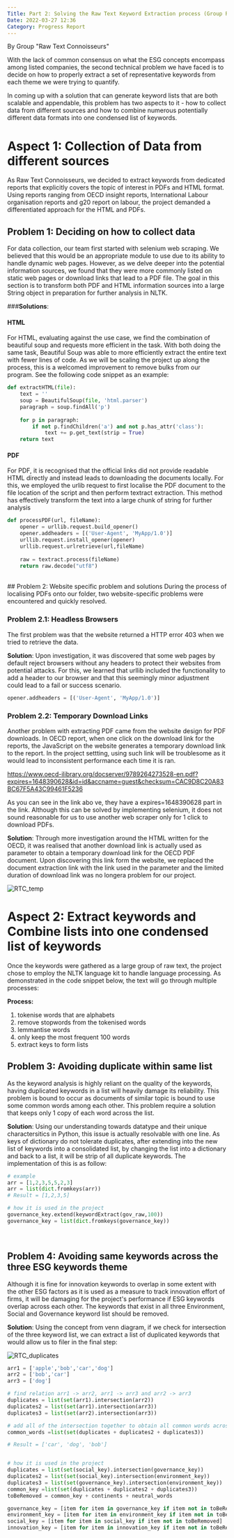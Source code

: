 ```yaml
---
Title: Part 2: Solving the Raw Text Keyword Extraction process (Group Raw Text Connoisseurs)
Date: 2022-03-27 12:36
Category: Progress Report
---
```


By Group "Raw Text Connoisseurs"

With the lack of common consensus on what the ESG concepts encompass among listed companies, the second technical problem we have faced is to decide on how to properly extract a set of representative keywords from each theme we were trying to quantify.

In coming up with a solution that can generate keyword lists that are both scalable and appendable, this problem has two aspects to it - how to collect data from different sources and how to combine numerous potentially different data formats into one condensed list of keywords.

# Aspect 1: Collection of Data from different sources
As Raw Text Connoisseurs, we decided to extract keywords from dedicated reports that explicitly covers the topic of interest in PDFs and HTML format. Using reports ranging from OECD insight reports, International Labour organisation reports and g20 report on labour, the project demanded a differentiated approach for the HTML and PDFs.


## Problem 1: Deciding on how to collect data
For data collection, our team first started with selenium web scraping. We believed that this would be an appropriate module to use due to its ability to handle dynamic web pages. However, as we delve deeper into the potential information sources, we found that they were more commonly listed on static web pages or download links that lead to a PDF file. The goal in this section is to transform both PDF and HTML information sources into a large String object in preparation for further analysis in NLTK. 

###**Solutions**:
#### HTML
For HTML, evaluating against the use case, we find the combination of beautiful soup and requests more efficient in the task. With both doing the same task, Beautiful Soup was able to more efficiently extract the entire text with fewer lines of code. As we will be scaling the project up along the process, this is a welcomed improvement to remove bulks from our program. See the following code snippet as an example:

```python
def extractHTML(file):
    text = ''
    soup = BeautifulSoup(file, 'html.parser')
    paragraph = soup.findAll('p')
    
    for p in paragraph:
        if not p.findChildren('a') and not p.has_attr('class'):
            text += p.get_text(strip = True)
    return text
```

#### PDF
For PDF, it is recognised that the official links did not provide readable HTML directly and instead leads to downloading the documents locally. For this, we employed the urlib request to first localise the PDF document to the file location of the script and then perform textract extraction. This method has effectively transform the text into a large chunk of string for further analysis
```python
def processPDF(url, fileName):
    opener = urllib.request.build_opener()
    opener.addheaders = [('User-Agent', 'MyApp/1.0')]
    urllib.request.install_opener(opener)
    urllib.request.urlretrieve(url,fileName)
    
    raw = textract.process(fileName)
    return raw.decode("utf8")
```
<br>
## Problem 2: Website specific problem and solutions
During the process of localising PDFs onto our folder, two website-specific problems were encountered and quickly resolved. 

### Problem 2.1: Headless Browsers
The first problem was that the website returned a HTTP error 403 when we tried to retrieve the data. 

**Solution**:
Upon investigation, it was discovered that some web pages by default reject browsers without any headers to protect their websites from potential attacks. For this, we learned that urllib included the functionality to add a header to our browser and that this seemingly minor adjustment could lead to a fail or success scenario.

```python
opener.addheaders = [('User-Agent', 'MyApp/1.0')]
```

### Problem 2.2: Temporary Download Links
Another problem with extracting PDF came from the website design for PDF downloads. In OECD report, when one click on the download link for the reports, the JavaScript on the website generates a temporary download link to the report. In the project settting, using such link will be troublesome as it would lead to inconsistent performance each time it is ran. 

https://www.oecd-ilibrary.org/docserver/9789264273528-en.pdf?expires=1648390628&id=id&accname=guest&checksum=CAC9D8C20A83BC67F5A43C99461F5236

As you can see in the link abo ve, they have a expires=1648390628 part in the link. Although this can be solved by implementing selenium, it does not sound reasonable for us to use another web scraper only for 1 click to download PDFs.


**Solution**:
Through more investigation around the HTML written for the OECD, it was realised that another download link is actually used as parameter to obtain a temporary download link for the OECD PDF document. Upon discovering this link form the website, we replaced the document extraction link with the link used in the parameter and the limited duration of download link was no longera  problem for our project. 

![RTC_temp](images/RTC_temp.png)
<br>

# Aspect 2: Extract keywords and Combine lists into one condensed list of keywords
Once the keywords were gathered as a large group of raw text, the project chose to employ the NLTK language kit to handle language processing. As demonstrated in the code snippet below, the text will go through multiple processes:

**Process:** <br>
1. tokenise words that are alphabets <br>
2. remove stopwords from the tokenised words <br>
3. lemmantise words <br>
4. only keep the most frequent 100 words <br>
5. extract keys to form lists <br>

## Problem 3: Avoiding duplicate within same list
As the keyword analysis is highly reliant on the quality of the keywords, having duplicated keywords in a list will heavily damage its reliability. This problem is bound to occur as documents of similar topic is bound to use some common words among each other. This problem require a solution that keeps only 1 copy of each word across the list.

 **Solution**:
Using our understanding towards datatype and their unique charactersitics in Python, this issue is actually resolvable with one line. As keys of dictionary do not tolerate duplicates, after extending into the new list of keywords into a consolidated list, by changing the list into a dictionary and back to a list, it will be strip of all duplicate keywords. The implementation of this is as follow:

```python
# example
arr = [1,2,3,5,5,2,3]
arr = list(dict.fromkeys(arr))
# Result = [1,2,3,5]

# how it is used in the project
governance_key.extend(keywordExtract(gov_raw,100))
governance_key = list(dict.fromkeys(governance_key))
```
<br>

## Problem 4: Avoiding same keywords across the three ESG keywords theme
Although it is fine for innovation keywords to overlap in some extent with the other ESG factors as it is used as a measure to track innovation effort of firms, it will be damaging for the project's performance if ESG keywords overlap across each other. The keywords that exist in all three Environment, Social and Governance keyword list should be removed.

 **Solution**:
Using the concept from venn diagram, if we check for intersection of the three keyword list, we can extract a list of duplicated keywords that would allow us to filer in the final step:

![RTC_duplicates](images/RTC_duplicates.png)

```python
arr1 = ['apple','bob','car','dog']
arr2 = ['bob','car']
arr3 = ['dog']

# find relation arr1 -> arr2, arr1 -> arr3 and arr2 -> arr3
duplicates = list(set(arr1).intersection(arr2))
duplicates2 = list(set(arr1).intersection(arr3)) 
duplicates3 = list(set(arr2).intersection(arr3))

# add all of the intersection together to obtain all common words across the three list
common_words =list(set(duplicates + duplicates2 + duplicates3)) 

# Result = ['car', 'dog', 'bob']


# how it is used in the project
duplicates = list(set(social_key).intersection(governance_key))
duplicates2 = list(set(social_key).intersection(environment_key)) 
duplicates3 = list(set(governance_key).intersection(environment_key))
common_key =list(set(duplicates + duplicates2 + duplicates3)) 
toBeRemoved = common_key + continents + neutral_words

governance_key = [item for item in governance_key if item not in toBeRemoved]
environment_key = [item for item in environment_key if item not in toBeRemoved]
social_key = [item for item in social_key if item not in toBeRemoved]
innovation_key = [item for item in innovation_key if item not in toBeRemoved]

```





